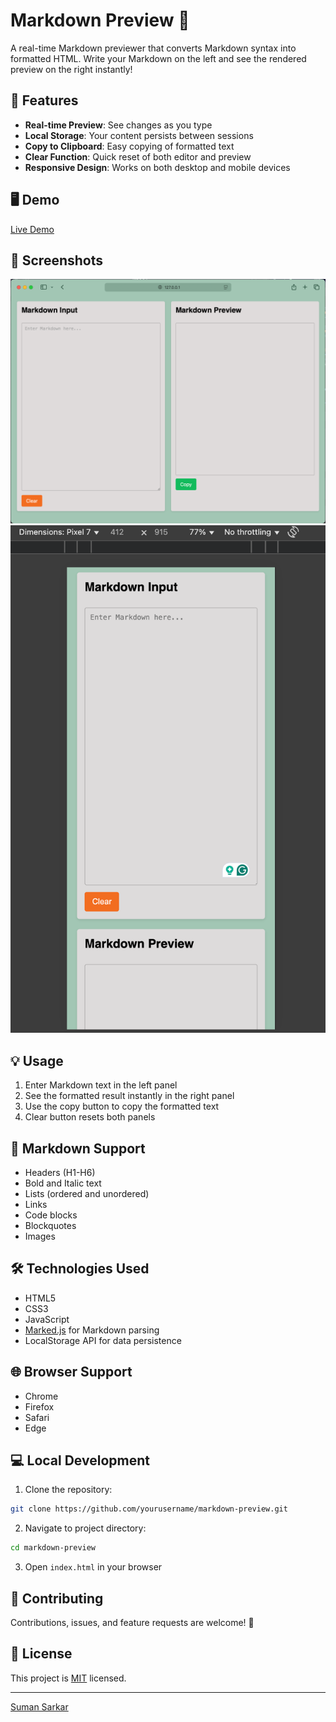 
# Markdown Preview 📝

A real-time Markdown previewer that converts Markdown syntax into formatted HTML. Write your Markdown on the left and see the rendered preview on the right instantly!

## 🚀 Features

- **Real-time Preview**: See changes as you type
- **Local Storage**: Your content persists between sessions
- **Copy to Clipboard**: Easy copying of formatted text
- **Clear Function**: Quick reset of both editor and preview
- **Responsive Design**: Works on both desktop and mobile devices

## 🖥️ Demo

[Live Demo](your-deployment-link-here)

## 📸 Screenshots

![Desktop view](image.png)
![Mobile View](image-1.png)

## 💡 Usage

1. Enter Markdown text in the left panel
2. See the formatted result instantly in the right panel
3. Use the copy button to copy the formatted text
4. Clear button resets both panels

## 🔧 Markdown Support

- Headers (H1-H6)
- Bold and Italic text
- Lists (ordered and unordered)
- Links
- Code blocks
- Blockquotes
- Images

## 🛠️ Technologies Used

- HTML5
- CSS3
- JavaScript
- [Marked.js](https://marked.js.org/) for Markdown parsing
- LocalStorage API for data persistence

## 🌐 Browser Support

- Chrome
- Firefox
- Safari
- Edge

## 💻 Local Development

1. Clone the repository:
```bash
git clone https://github.com/yourusername/markdown-preview.git
```

2. Navigate to project directory:
```bash
cd markdown-preview
```

3. Open `index.html` in your browser

## 🤝 Contributing

Contributions, issues, and feature requests are welcome! 🙂

## 📝 License

This project is [MIT](LICENSE) licensed.

---
[Suman Sarkar](https://x.com/suuumans)
